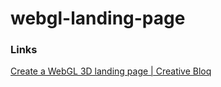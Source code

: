 # webgl-landing-page

### Links

[Create a WebGL 3D landing page | Creative Bloq](https://www.creativebloq.com/amp/how-to/create-a-webgl-3d-landing-page)
